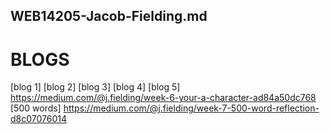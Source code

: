 ## WEB14205-Jacob-Fielding.md

# BLOGS
[blog 1]
[blog 2]
[blog 3]
[blog 4]
[blog 5] https://medium.com/@j.fielding/week-6-your-a-character-ad84a50dc768
[500 words] https://medium.com/@j.fielding/week-7-500-word-reflection-d8c07076014
